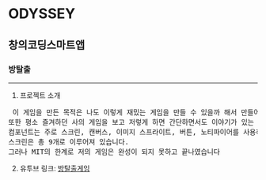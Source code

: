 # ODYSSEY
## 창의코딩스마트앱
### 방탈출
* * *
1. 프로젝트 소개
<pre> 이 게임을 만든 목적은 나도 이렇게 재밌는 게임을 만들 수 있을까 해서 만들어 보고 싶은 욕구가 셈 솟았기 때문입니다.
또한 평소 즐겨하던 <lusty lake>사의 게임을 보고 저렇게 하면 간단하면서도 이야기가 있는 게임을 만들 수 있다고 생각했습니다.
컴포넌트는 주로 스크린, 캔버스, 이미지 스프라이트, 버튼, 노티파이어를 사용하였습니다.
스크린은 총 9개로 이루어져 있습니다.
그러나 MIT의 한계로 저의 게임은 완성이 되지 못하고 끝나였습니다 </pre>

2. 유투브 링크: [방탈출게임](https://youtu.be/Xte_pJ34BEI)
